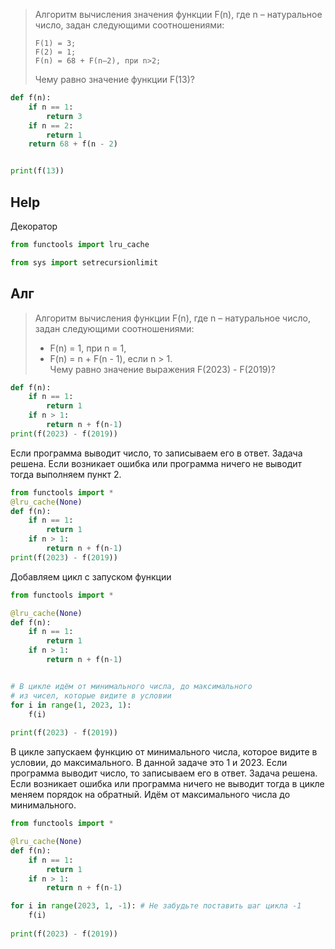 >Алгоритм вычисления значения функции F(n), где n – натуральное число, задан следующими соотношениями:
> ```
> F(1) = 3;
> F(2) = 1; 
> F(n) = 68 + F(n–2), при n>2;
> ```
> Чему равно значение функции F(13)?


```python
def f(n):
    if n == 1:
        return 3
    if n == 2:
        return 1
    return 68 + f(n - 2)


print(f(13))
```

## Help
Декоратор
```python
from functools import lru_cache
```
```python
from sys import setrecursionlimit
```

## Алг
> 
>Алгоритм вычисления функции F(n), где n – натуральное число, задан следующими соотношениями:
> - F(n) = 1, при n = 1,
> - F(n) = n + F(n - 1), если n > 1.<br>
>Чему равно значение выражения F(2023) - F(2019)?

```python
def f(n):
    if n == 1:
        return 1
    if n > 1:
        return n + f(n-1) 
print(f(2023) - f(2019))
```
Если программа выводит число, то записываем его в ответ. Задача решена.
Если возникает ошибка или программа ничего не выводит тогда выполняем пункт 2.
```python
from functools import *
@lru_cache(None)
def f(n):
    if n == 1:
        return 1
    if n > 1:
        return n + f(n-1)    
print(f(2023) - f(2019))
```
Добавляем цикл с запуском функции
```python
from functools import *

@lru_cache(None)
def f(n):
    if n == 1:
        return 1
    if n > 1:
        return n + f(n-1)


# В цикле идём от минимального числа, до максимального 
# из чисел, которые видите в условии
for i in range(1, 2023, 1):
    f(i)
    
print(f(2023) - f(2019))
```
В цикле запускаем функцию от минимального числа, которое видите в условии, до максимального. В данной задаче это 1 и 2023.
Если программа выводит число, то записываем его в ответ. Задача решена.
Если возникает ошибка или программа ничего не выводит тогда в цикле меняем порядок на обратный. Идём от максимального числа до минимального.
```python
from functools import *

@lru_cache(None)
def f(n):
    if n == 1:
        return 1
    if n > 1:
        return n + f(n-1)

for i in range(2023, 1, -1): # Не забудьте поставить шаг цикла -1
    f(i)
    
print(f(2023) - f(2019))
```
